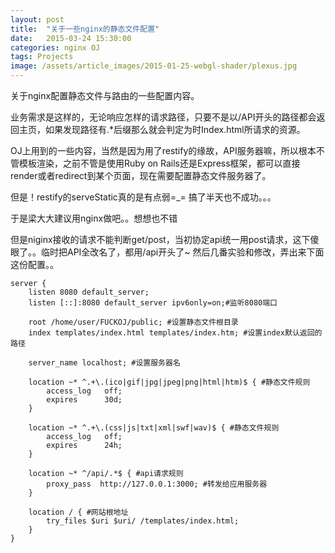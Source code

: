 ```yaml
---
layout: post
title:  "关于一些nginx的静态文件配置"
date:   2015-03-24 15:30:00
categories: nginx OJ 
tags: Projects
image: /assets/article_images/2015-01-25-webgl-shader/plexus.jpg
---
```


关于nginx配置静态文件与路由的一些配置内容。

业务需求是这样的，无论响应怎样的请求路径，只要不是以/API开头的路径都会返回主页，如果发现路径有.*后缀那么就会判定为时Index.html所请求的资源。

OJ上用到的一些内容，当然是因为用了restify的缘故，API服务器嘛，所以根本不管模板渲染，之前不管是使用Ruby on Rails还是Express框架，都可以直接render或者redirect到某个页面，现在需要配置静态文件服务器了。

但是！restify的serveStatic真的是有点弱=_= 搞了半天也不成功。。。

于是梁大大建议用nginx做吧。。想想也不错

但是niginx接收的请求不能判断get/post，当初协定api统一用post请求，这下傻眼了。。临时把API全改名了，都用/api开头了~
然后几番实验和修改，弄出来下面这份配置。。

```shell
server {
    listen 8080 default_server; 
    listen [::]:8080 default_server ipv6only=on;#监听8080端口

    root /home/user/FUCKOJ/public; #设置静态文件根目录
    index templates/index.html templates/index.htm; #设置index默认返回的路径

    server_name localhost; #设置服务器名

    location ~* ^.+\.(ico|gif|jpg|jpeg|png|html|htm)$ { #静态文件规则
        access_log   off;
        expires      30d;
    }

    location ~* ^.+\.(css|js|txt|xml|swf|wav)$ { #静态文件规则
        access_log   off;
        expires      24h;
    }

    location ~* ^/api/.*$ { #api请求规则
        proxy_pass  http://127.0.0.1:3000; #转发给应用服务器
    }

    location / { #网站根地址
        try_files $uri $uri/ /templates/index.html;
    }
}
```
